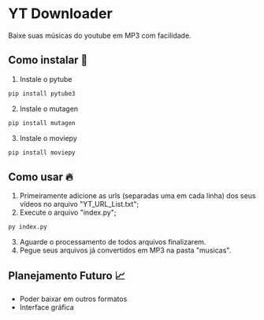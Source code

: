 # YT Downloader
Baixe suas músicas do youtube em MP3 com facilidade.

## Como instalar 🚀
1. Instale o pytube
```python
pip install pytube3
```
2. Instale o mutagen
```python
pip install mutagen
```
3. Instale o moviepy
```python
pip install moviepy
```

## Como usar 🔥
1. Primeiramente adicione as urls (separadas uma em cada linha) dos seus vídeos no arquivo "YT_URL_List.txt";
2. Execute o arquivo "index.py";
```python
py index.py
```
3. Aguarde o processamento de todos arquivos finalizarem.
4. Pegue seus arquivos já convertidos em MP3 na pasta "musicas".

## Planejamento Futuro 📈
- Poder baixar em outros formatos
- Interface gráfica


